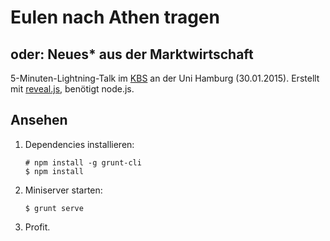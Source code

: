 # Eulen nach Athen tragen
## oder: Neues* aus der Marktwirtschaft

5-Minuten-Lightning-Talk im [KBS](https://www2.informatik.uni-hamburg.de/fachschaft/wiki/index.php/KBS-2014-LightningTalks-2) an der Uni Hamburg (30.01.2015). Erstellt mit [reveal.js](https://github.com/hakimel/reveal.js), benötigt node.js.

## Ansehen
1. Dependencies installieren:

   ```
   # npm install -g grunt-cli
   $ npm install
   ```
2. Miniserver starten:

   ```
   $ grunt serve
   ```
3. Profit.
